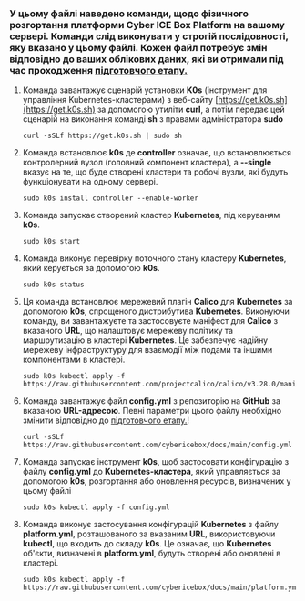 ### У цьому файлі наведено команди, щодо фізичного розгортання платформи Cyber ICE Box Platform на вашому сервері. Команди слід виконувати **у строгій послідовності**, яку вказано у цьому файлі. Кожен файл потребує змін відповідно до ваших облікових даних, які ви отримали під час проходження [підготовчого етапу.](https://github.com/cybericebox/docs/blob/main/README.md)


1. Команда завантажує сценарій установки **K0s** (інструмент для управління Kubernetes-кластерами) з веб-сайту [https://get.k0s.sh](https://get.k0s.sh) за допомогою утиліти **curl**, а потім передає цей сценарій на виконання команді **sh** з правами адміністратора **sudo**
   
       curl -sSLf https://get.k0s.sh | sudo sh
2. Команда встановлює **k0s** де **controller** означає, що встановлюється контролерний вузол (головний компонент кластера), а **--single** вказує на те, що буде створені кластери та робочі вузли, які будуть функціонувати на одному сервері.

       sudo k0s install controller --enable-worker
3. Команда запускає створений кластер **Kubernetes**, під керуваням **k0s**.

       sudo k0s start
4. Команда виконує перевірку поточного стану кластеру **Kubernetes**, який керується за допомогою **k0s**.
   
       sudo k0s status
5. Ця команда встановлює мережевий плагін **Calico** для **Kubernetes** за допомогою **k0s**, спрощеного дистрибутива **Kubernetes**. Виконуючи команду, ви завантажуєте та застосовуєте маніфест для **Calico** з вказаного **URL**, що налаштовує мережеву політику та маршрутизацію в кластері **Kubernetes**. Це забезпечує надійну мережеву інфраструктуру для взаємодії між подами та іншими компонентами в кластері.
   
       sudo k0s kubectl apply -f https://raw.githubusercontent.com/projectcalico/calico/v3.28.0/manifests/calico.yaml
6. Команда завантажує файл **config.yml** з репозиторію на **GitHub** за вказаною **URL-адресою**. Певні параметри цього файлу необхідно змінити відповідно дo [підготовчого етапу.](https://github.com/cybericebox/docs/blob/main/README.md)!
   
       curl -sSLf https://raw.githubusercontent.com/cybericebox/docs/main/config.yml
7. Команда запускає інструмент **k0s**, щоб застосовати конфігурацію з файлу **config.yml** до **Kubernetes-кластера**, який управляється за допомогою **k0s**, розгортання або оновлення ресурсів, визначених у цьому файлі

       sudo k0s kubectl apply -f config.yml
8. Команда виконує застосування конфігурацій **Kubernetes** з файлу **platform.yml**, розташованого за вказаним **URL**, використовуючи **kubectl**, що входить до складу **k0s**. Це означає, що **Kubernetes** об'єкти, визначені в **platform.yml**, будуть створені або оновлені в кластері.

       sudo k0s kubectl apply -f https://raw.githubusercontent.com/cybericebox/docs/main/platform.yml

  
